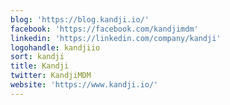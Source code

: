 ```yaml
---
blog: 'https://blog.kandji.io/'
facebook: 'https://facebook.com/kandjimdm'
linkedin: 'https://linkedin.com/company/kandji'
logohandle: kandjiio
sort: kandji
title: Kandji
twitter: KandjiMDM
website: 'https://www.kandji.io/'
---
```

